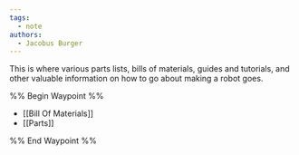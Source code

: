 ```yaml
---
tags:
  - note
authors:
  - Jacobus Burger
---
```


This is where various parts lists, bills of materials, guides and tutorials, and other valuable information on how to go about making a robot goes.

%% Begin Waypoint %%
- [[Bill Of Materials]]
- [[Parts]]

%% End Waypoint %%